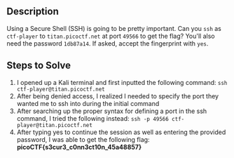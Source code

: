 ## Description
Using a Secure Shell (SSH) is going to be pretty important. Can you `ssh` as `ctf-player` to `titan.picoctf.net` at port `49566` to get the flag? You'll also need the password `1db87a14`. If asked, accept the fingerprint with `yes`.

## Steps to Solve
1. I opened up a Kali terminal and first inputted the following command: `ssh ctf-player@titan.picoctf.net`
2. After being denied access, I realized I needed to specify the port they wanted me to ssh into during the initial command
3. After searching up the proper syntax for defining a port in the ssh command, I tried the following instead: `ssh -p 49566 ctf-player@titan.picoctf.net`
4. After typing yes to continue the session as well as entering the provided password, I was able to get the following flag: **picoCTF{s3cur3_c0nn3ct10n_45a48857}**
